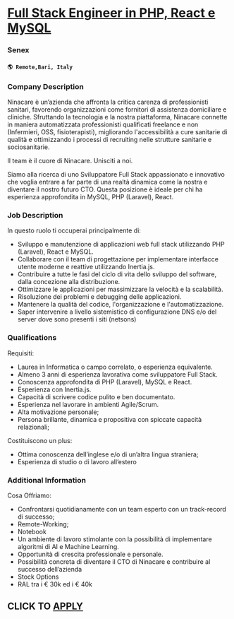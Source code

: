 # [Full Stack Engineer in PHP, React e MySQL](https://www.remotewlb.com/apply/full-stack-engineer-in-php-react-e-mysql-105112)  
### Senex  
#### `🌎 Remote,Bari, Italy`  

### **Company Description**

Ninacare è un’azienda che affronta la critica carenza di professionisti sanitari, favorendo organizzazioni come fornitori di assistenza domiciliare e cliniche. Sfruttando la tecnologia e la nostra piattaforma, Ninacare connette in maniera automatizzata professionisti qualificati freelance e non (Infermieri, OSS, fisioterapisti), migliorando l'accessibilità a cure sanitarie di qualità e ottimizzando i processi di recruiting nelle strutture sanitarie e sociosanitarie.

Il team è il cuore di Ninacare. Unisciti a noi.

Siamo alla ricerca di uno Sviluppatore Full Stack appassionato e innovativo che voglia entrare a far parte di una realtà dinamica come la nostra e diventare il nostro futuro CTO. Questa posizione è ideale per chi ha esperienza approfondita in MySQL, PHP (Laravel), React.

###  **Job Description**

In questo ruolo ti occuperai principalmente di:

  * Sviluppo e manutenzione di applicazioni web full stack utilizzando PHP (Laravel), React e MySQL.
  * Collaborare con il team di progettazione per implementare interfacce utente moderne e reattive utilizzando Inertia.js.
  * Contribuire a tutte le fasi del ciclo di vita dello sviluppo del software, dalla concezione alla distribuzione.
  * Ottimizzare le applicazioni per massimizzare la velocità e la scalabilità.
  * Risoluzione dei problemi e debugging delle applicazioni.
  * Mantenere la qualità del codice, l'organizzazione e l'automatizzazione.
  * Saper intervenire a livello sistemistico di configurazione DNS e/o del server dove sono presenti i siti (netsons)

###  **Qualifications**

Requisiti:

  * Laurea in Informatica o campo correlato, o esperienza equivalente.
  * Almeno 3 anni di esperienza lavorativa come sviluppatore Full Stack.
  * Conoscenza approfondita di PHP (Laravel), MySQL e React.
  * Esperienza con Inertia.js.
  * Capacità di scrivere codice pulito e ben documentato.
  * Esperienza nel lavorare in ambienti Agile/Scrum.
  * Alta motivazione personale;
  * Persona brillante, dinamica e propositiva con spiccate capacità relazionali;

Costituiscono un plus:

  * Ottima conoscenza dell’inglese e/o di un’altra lingua straniera;
  * Esperienza di studio o di lavoro all’estero

###  **Additional Information**

Cosa Offriamo:

  * Confrontarsi quotidianamente con un team esperto con un track-record di successo;
  * Remote-Working;
  * Notebook
  * Un ambiente di lavoro stimolante con la possibilità di implementare algoritmi di AI e Machine Learning.
  * Opportunità di crescita professionale e personale.
  * Possibilità concreta di diventare il CTO di Ninacare e contribuire al successo dell’azienda
  * Stock Options
  * RAL tra i € 30k ed i € 40k

  
## CLICK TO [APPLY](https://www.remotewlb.com/apply/full-stack-engineer-in-php-react-e-mysql-105112)

